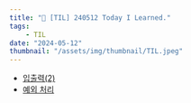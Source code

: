 ```yaml
---
title: "📝 [TIL] 240512 Today I Learned."
tags:
    - TIL
date: "2024-05-12"
thumbnail: "/assets/img/thumbnail/TIL.jpeg"
---
```


- [입출력(2)](https://www.devkobe24.com/Backend/Java/2024-05-12-Input-Ouput-2.html)
- [예외 처리](https://www.devkobe24.com/Backend/Java/2024-05-12-ExceptionHandling.html) 
